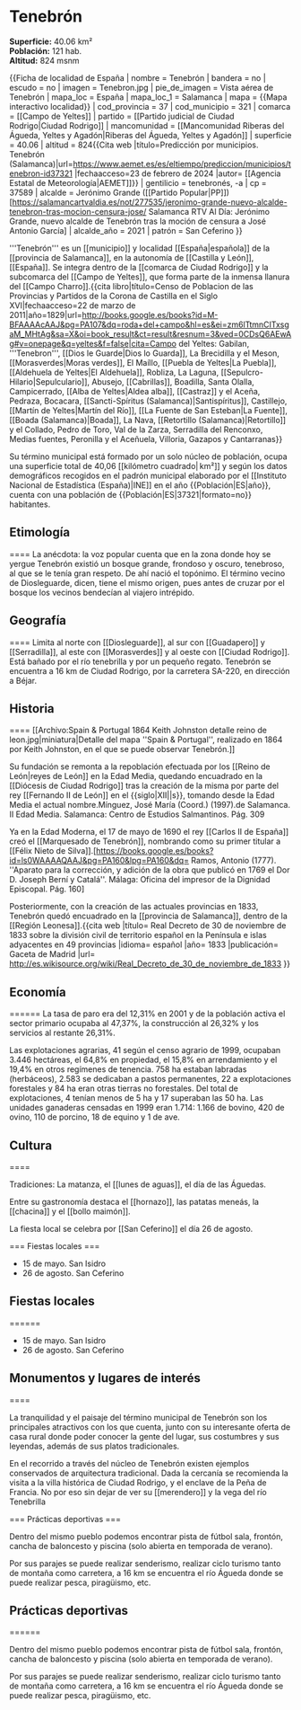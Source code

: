# Tenebrón

**Superficie:** 40.06 km²  
**Población:** 121 hab.  
**Altitud:** 824 msnm  

{{Ficha de localidad de España
| nombre = Tenebrón
| bandera = no
| escudo = no
| imagen = Tenebron.jpg
| pie_de_imagen = Vista aérea de Tenebrón
| mapa_loc = España
| mapa_loc_1 = Salamanca
| mapa  = {{Mapa interactivo localidad}}
| cod_provincia = 37
| cod_municipio = 321
| comarca = [[Campo de Yeltes]]
| partido = [[Partido judicial de Ciudad Rodrigo|Ciudad Rodrigo]]
| mancomunidad = [[Mancomunidad Riberas del Águeda, Yeltes y Agadón|Riberas del Águeda, Yeltes y Agadón]]
| superficie = 40.06
| altitud = 824<ref>{{Cita web |título=Predicción por municipios. Tenebrón (Salamanca)|url=https://www.aemet.es/es/eltiempo/prediccion/municipios/tenebron-id37321 |fechaacceso=23 de febrero de 2024 |autor= [[Agencia Estatal de Meteorología|AEMET]]}}</ref>
| gentilicio = tenebronés, -a
| cp = 37589
| alcalde = Jerónimo Grande ([[Partido Popular|PP]])<ref>[https://salamancartvaldia.es/not/277535/jeronimo-grande-nuevo-alcalde-tenebron-tras-mocion-censura-jose/ Salamanca RTV Al Día: Jerónimo Grande, nuevo alcalde de Tenebrón tras la moción de censura a José Antonio García]</ref>
| alcalde_año = 2021
| patrón = San Ceferino
}}

'''Tenebrón''' es un [[municipio]] y localidad [[España|española]] de la [[provincia de Salamanca]], en la autonomía de [[Castilla y León]], [[España]]. Se integra dentro de la [[comarca de Ciudad Rodrigo]] y la subcomarca del [[Campo de Yeltes]], que forma parte de la inmensa llanura del [[Campo Charro]].<ref name=ref_duplicada_1>{{cita libro|título=Censo de Poblacion de las Provincias y Partidos de la Corona de Castilla en el Siglo XVI|fechaacceso=22 de marzo de 2011|año=1829|url=http://books.google.es/books?id=M-BFAAAAcAAJ&pg=PA107&dq=roda+del+campo&hl=es&ei=zm6lTtmnCITxsgaM_MHtAg&sa=X&oi=book_result&ct=result&resnum=3&ved=0CDsQ6AEwAg#v=onepage&q=yeltes&f=false|cita=Campo del Yeltes: Gabilan, '''Tenebron''', [[Dios le Guarde|Dios lo Guarda]], La Brecidilla y el Meson, [[Morasverdes|Moras verdes]], El Maíllo, [[Puebla de Yeltes|La Puebla]], [[Aldehuela de Yeltes|El Aldehuela]], Robliza, La Laguna, [[Sepulcro-Hilario|Sepulculario]], Abusejo, [[Cabrillas]], Boadilla, Santa Olalla, Campicerrado, [[Alba de Yeltes|Aldea alba]], [[Castraz]] y el Aceña, Pedraza, Bocacara, [[Sancti-Spíritus (Salamanca)|Santispíritus]], Castillejo, [[Martín de Yeltes|Martín del Río]], [[La Fuente de San Esteban|La Fuente]], [[Boada (Salamanca)|Boada]], La Nava, [[Retortillo (Salamanca)|Retortillo]] y el Collado, Pedro de Toro, Val de la Zarza, Serradilla del Renconxo, Medias fuentes, Peronilla y el Aceñuela, Villoria, Gazapos y Cantarranas}}</ref>

Su término municipal está formado por un solo núcleo de población, ocupa una superficie total de 40,06&nbsp;[[kilómetro cuadrado| km²]] y según los datos demográficos recogidos en el padrón municipal elaborado por el [[Instituto Nacional de Estadística (España)|INE]] en el año {{Población|ES|año}}, cuenta con una población de {{Población|ES|37321|formato=no}} habitantes.

## Etimología

====
La anécdota: la voz popular cuenta que en la zona donde hoy se yergue Tenebrón existió un bosque grande, frondoso y oscuro, tenebroso, al que se le tenía gran respeto. De ahí nació el topónimo. El término vecino de Diosleguarde, dicen, tiene el mismo origen, pues antes de cruzar por el bosque los vecinos bendecían al viajero intrépido.

## Geografía

====
Limita al norte con [[Diosleguarde]], al sur con [[Guadapero]] y [[Serradilla]], al este con [[Morasverdes]] y al oeste con [[Ciudad Rodrigo]]. Está bañado por el río tenebrilla y por un pequeño regato. Tenebrón se encuentra a 16 km de Ciudad Rodrigo, por la carretera SA-220, en dirección a Béjar.

## Historia

====
[[Archivo:Spain & Portugal 1864 Keith Johnston detalle reino de leon.jpg|miniatura|Detalle del mapa ''Spain & Portugal'', realizado en 1864 por Keith Johnston, en el que se puede observar Tenebrón.]]

Su fundación se remonta a la repoblación efectuada por los [[Reino de León|reyes de León]] en la Edad Media, quedando encuadrado en la [[Diócesis de Ciudad Rodrigo]] tras la creación de la misma por parte del rey [[Fernando II de León]] en el {{siglo|XII||s}}, tomando desde la Edad Media el actual nombre.<ref>Mínguez, José María (Coord.) (1997).de Salamanca. II Edad Media. Salamanca: Centro de Estudios Salmantinos. Pág. 309</ref>

Ya en la Edad Moderna, el 17 de mayo de 1690 el rey [[Carlos II de España]] creó el [[Marquesado de Tenebrón]], nombrando como su primer titular a [[Félix Nieto de Silva]].<ref>[https://books.google.es/books?id=ls0WAAAAQAAJ&pg=PA160&lpg=PA160&dq= Ramos, Antonio (1777). ''Aparato para la corrección, y adición de la obra que publicó en 1769 el Dor D. Joseph Berní y Catalá''. Málaga: Oficina del impresor de la Dignidad Episcopal. Pág. 160]</ref>

Posteriormente, con la creación de las actuales provincias en 1833, Tenebrón quedó encuadrado en la [[provincia de Salamanca]], dentro de la [[Región Leonesa]].<ref>{{cita web |título= Real Decreto de 30 de noviembre de 1833 sobre la división civil de territorio español en la Península e islas adyacentes en 49 provincias |idioma= español |año= 1833 |publicación= Gaceta de Madrid |url= http://es.wikisource.org/wiki/Real_Decreto_de_30_de_noviembre_de_1833 }}</ref>

## Economía

======
La tasa de paro era del 12,31% en 2001 y de la población activa el sector primario ocupaba al 47,37%, la construcción al 26,32% y los servicios al restante 26,31%.

Las explotaciones agrarias, 41 según el censo agrario de 1999, ocupaban 3.446 hectáreas, el 64,8% en propiedad, el 15,8% en arrendamiento y el 19,4% en otros regímenes de tenencia. 758 ha estaban labradas (herbáceos), 2.583 se dedicaban a pastos permanentes, 22 a explotaciones forestales y 84 ha eran otras tierras no forestales. Del total de explotaciones, 4 tenían menos de 5 ha y 17 superaban las 50 ha. Las unidades ganaderas censadas en 1999 eran 1.714: 1.166 de bovino, 420 de ovino, 110 de porcino, 18 de equino y 1 de ave.

## Cultura

====

Tradiciones: La matanza, el [[lunes de aguas]], el día de las Águedas.

Entre su gastronomía destaca el [[hornazo]], las patatas meneás, la [[chacina]] y el [[bollo maimón]].

La fiesta local se celebra por [[San Ceferino]] el día 26 de agosto.

=== Fiestas locales ===
* 15 de mayo. San Isidro
* 26 de agosto. San Ceferino

## Fiestas locales

======
* 15 de mayo. San Isidro
* 26 de agosto. San Ceferino

## Monumentos y lugares de interés

====

La tranquilidad y el paisaje del término municipal de Tenebrón son los principales atractivos con los que cuenta, junto con su interesante oferta de casa rural donde poder conocer la gente del lugar, sus costumbres y sus leyendas, además de sus platos tradicionales.

En el recorrido a través del núcleo de Tenebrón existen ejemplos conservados de arquitectura tradicional.
Dada la cercanía se recomienda la visita a la villa histórica de Ciudad Rodrigo, y el enclave de la Peña de Francia. No por eso sin dejar de ver su [[merendero]] y la vega del río Tenebrilla

=== Prácticas deportivas ===

Dentro del mismo pueblo podemos encontrar pista de fútbol sala, frontón, cancha de baloncesto y piscina (solo abierta en temporada de verano).

Por sus parajes se puede realizar senderismo, realizar ciclo turismo tanto de montaña como carretera, a 16 km se encuentra el río Águeda donde se puede realizar pesca, piragüismo, etc.

## Prácticas deportivas

======

Dentro del mismo pueblo podemos encontrar pista de fútbol sala, frontón, cancha de baloncesto y piscina (solo abierta en temporada de verano).

Por sus parajes se puede realizar senderismo, realizar ciclo turismo tanto de montaña como carretera, a 16 km se encuentra el río Águeda donde se puede realizar pesca, piragüismo, etc.